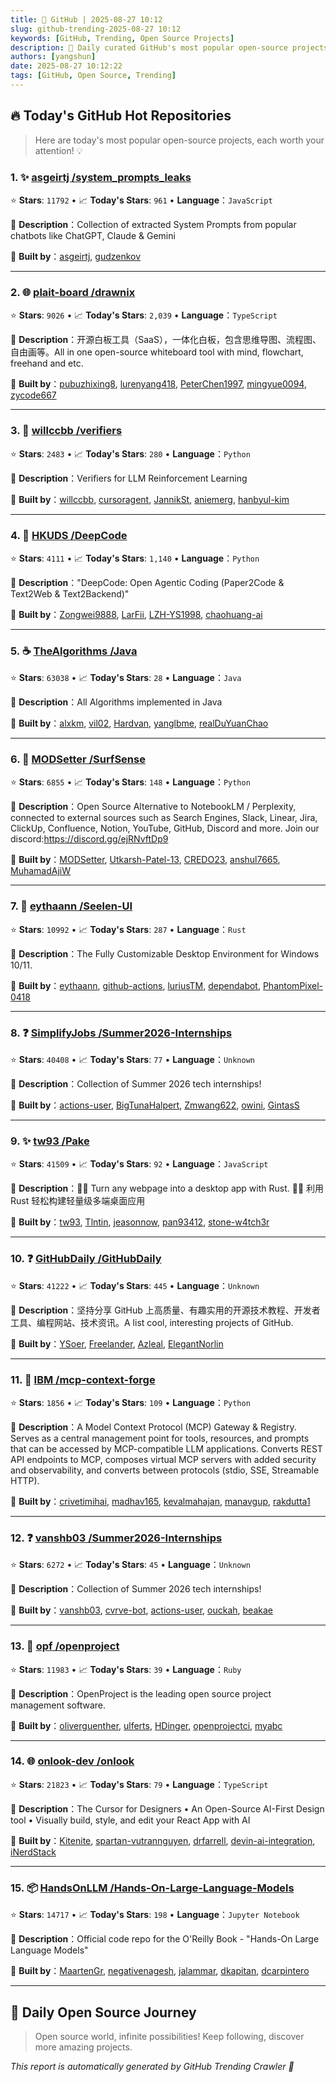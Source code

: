 ```yaml
---
title: 🚀 GitHub | 2025-08-27 10:12
slug: github-trending-2025-08-27 10:12
keywords: [GitHub, Trending, Open Source Projects]
description: 🌟 Daily curated GitHub's most popular open-source projects to help you stay on the pulse of technology!
authors: [yangshun]
date: 2025-08-27 10:12:22
tags: [GitHub, Open Source, Trending]
---
```


## 🔥 Today's GitHub Hot Repositories

> Here are today's most popular open-source projects, each worth your attention! 💡

### 1. ✨ [asgeirtj /system_prompts_leaks](https://github.com/asgeirtj/system_prompts_leaks)

⭐ **Stars**: `11792`   •   📈 **Today's Stars**: `961`   •   **Language**：`JavaScript`

📝 **Description**：Collection of extracted System Prompts from popular chatbots like ChatGPT, Claude & Gemini

🤝 **Built by**：[asgeirtj](https://github.com/asgeirtj), [gudzenkov](https://github.com/gudzenkov)

---

### 2. 🌐 [plait-board /drawnix](https://github.com/plait-board/drawnix)

⭐ **Stars**: `9026`   •   📈 **Today's Stars**: `2,039`   •   **Language**：`TypeScript`

📝 **Description**：开源白板工具（SaaS），一体化白板，包含思维导图、流程图、自由画等。All in one open-source whiteboard tool with mind, flowchart, freehand and etc.

🤝 **Built by**：[pubuzhixing8](https://github.com/pubuzhixing8), [lurenyang418](https://github.com/lurenyang418), [PeterChen1997](https://github.com/PeterChen1997), [mingyue0094](https://github.com/mingyue0094), [zycode667](https://github.com/zycode667)

---

### 3. 🐍 [willccbb /verifiers](https://github.com/willccbb/verifiers)

⭐ **Stars**: `2483`   •   📈 **Today's Stars**: `280`   •   **Language**：`Python`

📝 **Description**：Verifiers for LLM Reinforcement Learning

🤝 **Built by**：[willccbb](https://github.com/willccbb), [cursoragent](https://github.com/cursoragent), [JannikSt](https://github.com/JannikSt), [aniemerg](https://github.com/aniemerg), [hanbyul-kim](https://github.com/hanbyul-kim)

---

### 4. 🐍 [HKUDS /DeepCode](https://github.com/HKUDS/DeepCode)

⭐ **Stars**: `4111`   •   📈 **Today's Stars**: `1,140`   •   **Language**：`Python`

📝 **Description**："DeepCode: Open Agentic Coding (Paper2Code & Text2Web & Text2Backend)"

🤝 **Built by**：[Zongwei9888](https://github.com/Zongwei9888), [LarFii](https://github.com/LarFii), [LZH-YS1998](https://github.com/LZH-YS1998), [chaohuang-ai](https://github.com/chaohuang-ai)

---

### 5. ☕ [TheAlgorithms /Java](https://github.com/TheAlgorithms/Java)

⭐ **Stars**: `63038`   •   📈 **Today's Stars**: `28`   •   **Language**：`Java`

📝 **Description**：All Algorithms implemented in Java

🤝 **Built by**：[alxkm](https://github.com/alxkm), [vil02](https://github.com/vil02), [Hardvan](https://github.com/Hardvan), [yanglbme](https://github.com/yanglbme), [realDuYuanChao](https://github.com/realDuYuanChao)

---

### 6. 🐍 [MODSetter /SurfSense](https://github.com/MODSetter/SurfSense)

⭐ **Stars**: `6855`   •   📈 **Today's Stars**: `148`   •   **Language**：`Python`

📝 **Description**：Open Source Alternative to NotebookLM / Perplexity, connected to external sources such as Search Engines, Slack, Linear, Jira, ClickUp, Confluence, Notion, YouTube, GitHub, Discord and more. Join our discord:https://discord.gg/ejRNvftDp9

🤝 **Built by**：[MODSetter](https://github.com/MODSetter), [Utkarsh-Patel-13](https://github.com/Utkarsh-Patel-13), [CREDO23](https://github.com/CREDO23), [anshul7665](https://github.com/anshul7665), [MuhamadAjiW](https://github.com/MuhamadAjiW)

---

### 7. 🦀 [eythaann /Seelen-UI](https://github.com/eythaann/Seelen-UI)

⭐ **Stars**: `10992`   •   📈 **Today's Stars**: `287`   •   **Language**：`Rust`

📝 **Description**：The Fully Customizable Desktop Environment for Windows 10/11.

🤝 **Built by**：[eythaann](https://github.com/eythaann), [github-actions](https://github.com/github-actions), [luriusTM](https://github.com/luriusTM), [dependabot](https://github.com/dependabot), [PhantomPixel-0418](https://github.com/PhantomPixel-0418)

---

### 8. ❓ [SimplifyJobs /Summer2026-Internships](https://github.com/SimplifyJobs/Summer2026-Internships)

⭐ **Stars**: `40408`   •   📈 **Today's Stars**: `77`   •   **Language**：`Unknown`

📝 **Description**：Collection of Summer 2026 tech internships!

🤝 **Built by**：[actions-user](https://github.com/actions-user), [BigTunaHalpert](https://github.com/BigTunaHalpert), [Zmwang622](https://github.com/Zmwang622), [owini](https://github.com/owini), [GintasS](https://github.com/GintasS)

---

### 9. ✨ [tw93 /Pake](https://github.com/tw93/Pake)

⭐ **Stars**: `41509`   •   📈 **Today's Stars**: `92`   •   **Language**：`JavaScript`

📝 **Description**：🤱🏻 Turn any webpage into a desktop app with Rust. 🤱🏻 利用 Rust 轻松构建轻量级多端桌面应用

🤝 **Built by**：[tw93](https://github.com/tw93), [Tlntin](https://github.com/Tlntin), [jeasonnow](https://github.com/jeasonnow), [pan93412](https://github.com/pan93412), [stone-w4tch3r](https://github.com/stone-w4tch3r)

---

### 10. ❓ [GitHubDaily /GitHubDaily](https://github.com/GitHubDaily/GitHubDaily)

⭐ **Stars**: `41222`   •   📈 **Today's Stars**: `445`   •   **Language**：`Unknown`

📝 **Description**：坚持分享 GitHub 上高质量、有趣实用的开源技术教程、开发者工具、编程网站、技术资讯。A list cool, interesting projects of GitHub.

🤝 **Built by**：[YSoer](https://github.com/YSoer), [Freelander](https://github.com/Freelander), [Azleal](https://github.com/Azleal), [ElegantNorlin](https://github.com/ElegantNorlin)

---

### 11. 🐍 [IBM /mcp-context-forge](https://github.com/IBM/mcp-context-forge)

⭐ **Stars**: `1856`   •   📈 **Today's Stars**: `109`   •   **Language**：`Python`

📝 **Description**：A Model Context Protocol (MCP) Gateway & Registry. Serves as a central management point for tools, resources, and prompts that can be accessed by MCP-compatible LLM applications. Converts REST API endpoints to MCP, composes virtual MCP servers with added security and observability, and converts between protocols (stdio, SSE, Streamable HTTP).

🤝 **Built by**：[crivetimihai](https://github.com/crivetimihai), [madhav165](https://github.com/madhav165), [kevalmahajan](https://github.com/kevalmahajan), [manavgup](https://github.com/manavgup), [rakdutta1](https://github.com/rakdutta1)

---

### 12. ❓ [vanshb03 /Summer2026-Internships](https://github.com/vanshb03/Summer2026-Internships)

⭐ **Stars**: `6272`   •   📈 **Today's Stars**: `45`   •   **Language**：`Unknown`

📝 **Description**：Collection of Summer 2026 tech internships!

🤝 **Built by**：[vanshb03](https://github.com/vanshb03), [cvrve-bot](https://github.com/cvrve-bot), [actions-user](https://github.com/actions-user), [ouckah](https://github.com/ouckah), [beakae](https://github.com/beakae)

---

### 13. 💎 [opf /openproject](https://github.com/opf/openproject)

⭐ **Stars**: `11983`   •   📈 **Today's Stars**: `39`   •   **Language**：`Ruby`

📝 **Description**：OpenProject is the leading open source project management software.

🤝 **Built by**：[oliverguenther](https://github.com/oliverguenther), [ulferts](https://github.com/ulferts), [HDinger](https://github.com/HDinger), [openprojectci](https://github.com/openprojectci), [myabc](https://github.com/myabc)

---

### 14. 🌐 [onlook-dev /onlook](https://github.com/onlook-dev/onlook)

⭐ **Stars**: `21823`   •   📈 **Today's Stars**: `79`   •   **Language**：`TypeScript`

📝 **Description**：The Cursor for Designers • An Open-Source AI-First Design tool • Visually build, style, and edit your React App with AI

🤝 **Built by**：[Kitenite](https://github.com/Kitenite), [spartan-vutrannguyen](https://github.com/spartan-vutrannguyen), [drfarrell](https://github.com/drfarrell), [devin-ai-integration](https://github.com/devin-ai-integration), [iNerdStack](https://github.com/iNerdStack)

---

### 15. 📦 [HandsOnLLM /Hands-On-Large-Language-Models](https://github.com/HandsOnLLM/Hands-On-Large-Language-Models)

⭐ **Stars**: `14717`   •   📈 **Today's Stars**: `198`   •   **Language**：`Jupyter Notebook`

📝 **Description**：Official code repo for the O'Reilly Book - "Hands-On Large Language Models"

🤝 **Built by**：[MaartenGr](https://github.com/MaartenGr), [negativenagesh](https://github.com/negativenagesh), [jalammar](https://github.com/jalammar), [dkapitan](https://github.com/dkapitan), [dcarpintero](https://github.com/dcarpintero)

---

## 🌈 Daily Open Source Journey

> Open source world, infinite possibilities! Keep following, discover more amazing projects.

*This report is automatically generated by GitHub Trending Crawler 🤖*
